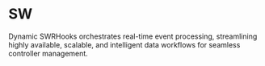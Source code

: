 # SW
Dynamic SWRHooks orchestrates real-time event processing, streamlining highly available, scalable, and intelligent data workflows for seamless controller management.
